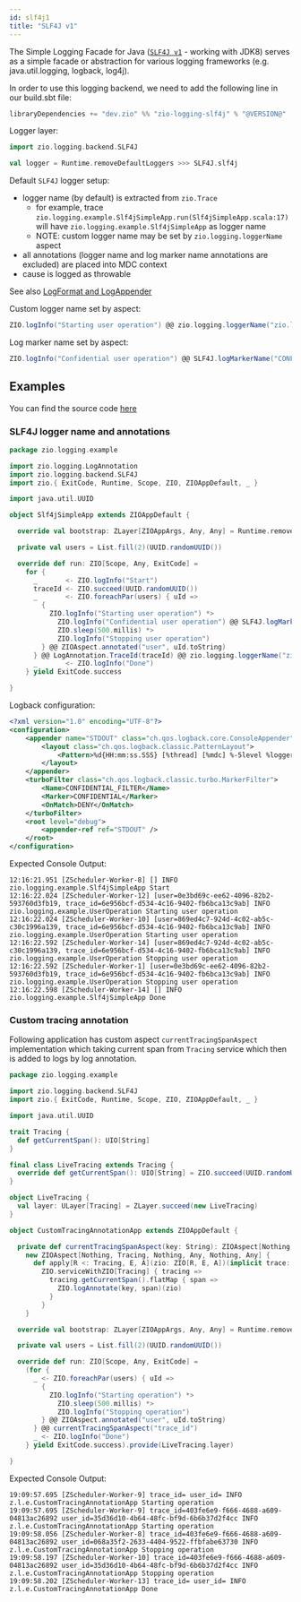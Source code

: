 ```yaml
---
id: slf4j1
title: "SLF4J v1"
---
```


The Simple Logging Facade for Java ([`SLF4J v1`](https://www.slf4j.org/) - working with JDK8) serves as a simple facade or abstraction for various logging frameworks (e.g. java.util.logging, logback, log4j).

In order to use this logging backend, we need to add the following line in our build.sbt file:

```scala
libraryDependencies += "dev.zio" %% "zio-logging-slf4j" % "@VERSION@"
```

Logger layer:

```scala
import zio.logging.backend.SLF4J

val logger = Runtime.removeDefaultLoggers >>> SLF4J.slf4j
```

Default `SLF4J` logger setup:
* logger name (by default)  is extracted from `zio.Trace`
    * for example, trace `zio.logging.example.Slf4jSimpleApp.run(Slf4jSimpleApp.scala:17)` will have `zio.logging.example.Slf4jSimpleApp` as logger name
    * NOTE: custom logger name may be set by `zio.logging.loggerName` aspect
* all annotations (logger name and log marker name annotations are excluded) are placed into MDC context
* cause is logged as throwable

See also [LogFormat and LogAppender](formatting-log-records.md#logformat-and-logappender)

Custom logger name set by aspect:

```scala
ZIO.logInfo("Starting user operation") @@ zio.logging.loggerName("zio.logging.example.UserOperation")
```

Log marker name set by aspect:

```scala
ZIO.logInfo("Confidential user operation") @@ SLF4J.logMarkerName("CONFIDENTIAL")
```


## Examples

You can find the source code [here](https://github.com/zio/zio-logging/tree/master/examples/src/main/scala/zio/logging/example)


### SLF4J logger name and annotations

[//]: # (TODO: make snippet type-checked using mdoc)

```scala
package zio.logging.example

import zio.logging.LogAnnotation
import zio.logging.backend.SLF4J
import zio.{ ExitCode, Runtime, Scope, ZIO, ZIOAppDefault, _ }

import java.util.UUID

object Slf4jSimpleApp extends ZIOAppDefault {

  override val bootstrap: ZLayer[ZIOAppArgs, Any, Any] = Runtime.removeDefaultLoggers >>> SLF4J.slf4j

  private val users = List.fill(2)(UUID.randomUUID())

  override def run: ZIO[Scope, Any, ExitCode] =
    for {
      _       <- ZIO.logInfo("Start")
      traceId <- ZIO.succeed(UUID.randomUUID())
      _       <- ZIO.foreachPar(users) { uId =>
        {
          ZIO.logInfo("Starting user operation") *>
            ZIO.logInfo("Confidential user operation") @@ SLF4J.logMarkerName("CONFIDENTIAL") *>
            ZIO.sleep(500.millis) *>
            ZIO.logInfo("Stopping user operation")
        } @@ ZIOAspect.annotated("user", uId.toString)
      } @@ LogAnnotation.TraceId(traceId) @@ zio.logging.loggerName("zio.logging.example.UserOperation")
      _       <- ZIO.logInfo("Done")
    } yield ExitCode.success

}
```

Logback configuration:

```xml
<?xml version="1.0" encoding="UTF-8"?>
<configuration>
    <appender name="STDOUT" class="ch.qos.logback.core.ConsoleAppender">
        <layout class="ch.qos.logback.classic.PatternLayout">
            <Pattern>%d{HH:mm:ss.SSS} [%thread] [%mdc] %-5level %logger{36} %msg%n</Pattern>
        </layout>
    </appender>
    <turboFilter class="ch.qos.logback.classic.turbo.MarkerFilter">
        <Name>CONFIDENTIAL_FILTER</Name>
        <Marker>CONFIDENTIAL</Marker>
        <OnMatch>DENY</OnMatch>
    </turboFilter>
    <root level="debug">
        <appender-ref ref="STDOUT" />
    </root>
</configuration>
```

Expected Console Output:
```
12:16:21.951 [ZScheduler-Worker-8] [] INFO  zio.logging.example.Slf4jSimpleApp Start
12:16:22.024 [ZScheduler-Worker-12] [user=0e3bd69c-ee62-4096-82b2-593760d3fb19, trace_id=6e956bcf-d534-4c16-9402-fb6bca13c9ab] INFO  zio.logging.example.UserOperation Starting user operation
12:16:22.024 [ZScheduler-Worker-10] [user=869ed4c7-924d-4c02-ab5c-c30c1996a139, trace_id=6e956bcf-d534-4c16-9402-fb6bca13c9ab] INFO  zio.logging.example.UserOperation Starting user operation
12:16:22.592 [ZScheduler-Worker-14] [user=869ed4c7-924d-4c02-ab5c-c30c1996a139, trace_id=6e956bcf-d534-4c16-9402-fb6bca13c9ab] INFO  zio.logging.example.UserOperation Stopping user operation
12:16:22.592 [ZScheduler-Worker-1] [user=0e3bd69c-ee62-4096-82b2-593760d3fb19, trace_id=6e956bcf-d534-4c16-9402-fb6bca13c9ab] INFO  zio.logging.example.UserOperation Stopping user operation
12:16:22.598 [ZScheduler-Worker-14] [] INFO  zio.logging.example.Slf4jSimpleApp Done
```

### Custom tracing annotation

Following application has custom aspect `currentTracingSpanAspect` implementation which taking current span from `Tracing` service 
which then is added to logs by log annotation.

```scala
package zio.logging.example

import zio.logging.backend.SLF4J
import zio.{ ExitCode, Runtime, Scope, ZIO, ZIOAppDefault, _ }

import java.util.UUID

trait Tracing {
  def getCurrentSpan(): UIO[String]
}

final class LiveTracing extends Tracing {
  override def getCurrentSpan(): UIO[String] = ZIO.succeed(UUID.randomUUID().toString)
}

object LiveTracing {
  val layer: ULayer[Tracing] = ZLayer.succeed(new LiveTracing)
}

object CustomTracingAnnotationApp extends ZIOAppDefault {

  private def currentTracingSpanAspect(key: String): ZIOAspect[Nothing, Tracing, Nothing, Any, Nothing, Any] =
    new ZIOAspect[Nothing, Tracing, Nothing, Any, Nothing, Any] {
      def apply[R <: Tracing, E, A](zio: ZIO[R, E, A])(implicit trace: Trace): ZIO[R, E, A] =
        ZIO.serviceWithZIO[Tracing] { tracing =>
          tracing.getCurrentSpan().flatMap { span =>
            ZIO.logAnnotate(key, span)(zio)
          }
        }
    }

  override val bootstrap: ZLayer[ZIOAppArgs, Any, Any] = Runtime.removeDefaultLoggers >>> SLF4J.slf4j

  private val users = List.fill(2)(UUID.randomUUID())

  override def run: ZIO[Scope, Any, ExitCode] =
    (for {
      _ <- ZIO.foreachPar(users) { uId =>
        {
          ZIO.logInfo("Starting operation") *>
            ZIO.sleep(500.millis) *>
            ZIO.logInfo("Stopping operation")
        } @@ ZIOAspect.annotated("user", uId.toString)
      } @@ currentTracingSpanAspect("trace_id")
      _ <- ZIO.logInfo("Done")
    } yield ExitCode.success).provide(LiveTracing.layer)

}
```

Expected Console Output:
```
19:09:57.695 [ZScheduler-Worker-9] trace_id= user_id= INFO  z.l.e.CustomTracingAnnotationApp Starting operation
19:09:57.695 [ZScheduler-Worker-9] trace_id=403fe6e9-f666-4688-a609-04813ac26892 user_id=35d36d10-4b64-48fc-bf9d-6b6b37d2f4cc INFO  z.l.e.CustomTracingAnnotationApp Starting operation
19:09:58.056 [ZScheduler-Worker-8] trace_id=403fe6e9-f666-4688-a609-04813ac26892 user_id=068a35f2-2633-4404-9522-ffbfabe63730 INFO  z.l.e.CustomTracingAnnotationApp Stopping operation
19:09:58.197 [ZScheduler-Worker-10] trace_id=403fe6e9-f666-4688-a609-04813ac26892 user_id=35d36d10-4b64-48fc-bf9d-6b6b37d2f4cc INFO  z.l.e.CustomTracingAnnotationApp Stopping operation
19:09:58.202 [ZScheduler-Worker-13] trace_id= user_id= INFO  z.l.e.CustomTracingAnnotationApp Done
```
